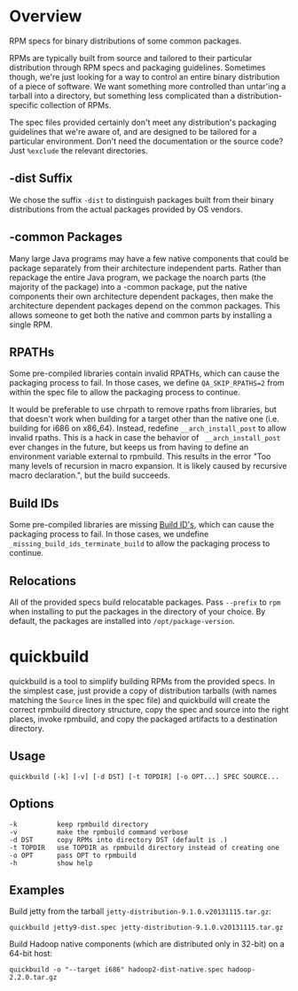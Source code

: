 # Overview

RPM specs for binary distributions of some common packages.

RPMs are typically built from source and tailored to their particular
distribution through RPM specs and packaging guidelines. Sometimes though,
we're just looking for a way to control an entire binary distribution of a
piece of software.  We want something more controlled than untar'ing a tarball
into a directory, but something less complicated than a distribution-specific
collection of RPMs.

The spec files provided certainly don't meet any distribution's packaging
guidelines that we're aware of, and are designed to be tailored for a
particular environment.  Don't need the documentation or the source code?  Just
`%exclude` the relevant directories.

## -dist Suffix

We chose the suffix `-dist` to distinguish packages built from their binary
distributions from the actual packages provided by OS vendors.

## -common Packages

Many large Java programs may have a few native components that could be package
separately from their architecture independent parts. Rather than repackage the
entire Java program, we package the noarch parts (the majority of the package)
into a -common package, put the native components their own architecture
dependent packages, then make the architecture dependent packages depend on the
common packages. This allows someone to get both the native and common parts by
installing a single RPM.

## RPATHs

Some pre-compiled libraries contain invalid RPATHs, which can cause the
packaging process to fail.  In those cases, we define `QA_SKIP_RPATHS=2` from
within the spec file to allow the packaging process to continue.

It would be preferable to use chrpath to remove rpaths from libraries, but that
doesn't work when building for a target other than the native one (i.e.
building for i686 on x86\_64).  Instead, redefine `__arch_install_post` to
allow invalid rpaths. This is a hack in case the behavior of `
__arch_install_post` ever changes in the future, but keeps us from having to
define an environment variable external to rpmbuild.  This results in the error
"Too many levels of recursion in macro expansion. It is likely caused by
recursive macro declaration.", but the build succeeds.

## Build IDs

Some pre-compiled libraries are missing [Build
ID's](https://fedoraproject.org/wiki/Releases/FeatureBuildId), which can cause
the packaging process to fail.  In those cases, we undefine
`_missing_build_ids_terminate_build` to allow the packaging process to
continue.

## Relocations

All of the provided specs build relocatable packages.  Pass `--prefix` to `rpm`
when installing to put the packages in the directory of your choice.  By
default, the packages are installed into `/opt/package-version`.

# quickbuild

quickbuild is a tool to simplify building RPMs from the provided specs.  In the
simplest case, just provide a copy of distribution tarballs (with names
matching the `Source` lines in the spec file) and quickbuild will create the
correct rpmbuild directory structure, copy the spec and source into the right
places, invoke rpmbuild, and copy the packaged artifacts to a destination
directory.

## Usage

    quickbuild [-k] [-v] [-d DST] [-t TOPDIR] [-o OPT...] SPEC SOURCE...

## Options

    -k          keep rpmbuild directory
    -v          make the rpmbuild command verbose
    -d DST      copy RPMs into directory DST (default is .)
    -t TOPDIR   use TOPDIR as rpmbuild directory instead of creating one
    -o OPT      pass OPT to rpmbuild
    -h          show help

## Examples

Build jetty from the tarball `jetty-distribution-9.1.0.v20131115.tar.gz`:

    quickbuild jetty9-dist.spec jetty-distribution-9.1.0.v20131115.tar.gz

Build Hadoop native components (which are distributed only in 32-bit) on a
64-bit host:

    quickbuild -o "--target i686" hadoop2-dist-native.spec hadoop-2.2.0.tar.gz

